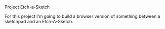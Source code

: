 Project Etch-a-Sketch

For this project I'm going to build a browser version of something between a sketchpad and an Etch-A-Sketch.